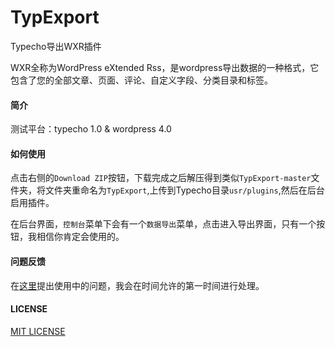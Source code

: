 TypExport
=========

Typecho导出WXR插件

WXR全称为WordPress eXtended Rss，是wordpress导出数据的一种格式，它包含了您的全部文章、页面、评论、自定义字段、分类目录和标签。

#### 简介

测试平台：typecho 1.0 & wordpress 4.0

#### 如何使用

点击右侧的`Download ZIP`按钮，下载完成之后解压得到类似`TypExport-master`文件夹，将文件夹重命名为`TypExport`,上传到Typecho目录`usr/plugins`,然后在后台启用插件。

在后台界面，`控制台`菜单下会有一个`数据导出`菜单，点击进入导出界面，只有一个按钮，我相信你肯定会使用的。

#### 问题反馈

在[这里](https://github.com/panxianhai/TypExport/issues)提出使用中的问题，我会在时间允许的第一时间进行处理。

#### LICENSE

[MIT LICENSE](https://github.com/panxianhai/TypExport/blob/master/LICENSE)

